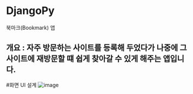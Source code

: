 # DjangoPy
북마크(Bookmark) 앱
## 개요 : 자주 방문하는 사이트를 등록해 두었다가 나중에 그 사이트에 재방문할 떄 쉽게 찾아갈 수 있게 해주는 앱입니다.

#화면 UI 설계
![image](https://user-images.githubusercontent.com/77563750/111481005-e3efd080-8775-11eb-8e7c-ab5586565e89.png)
